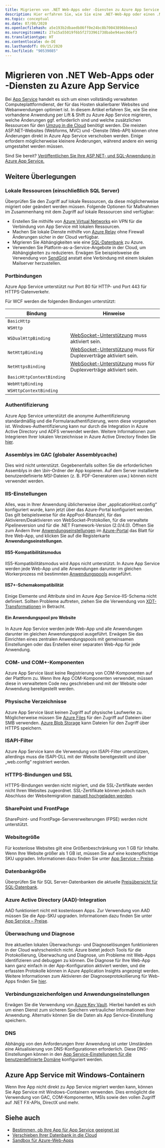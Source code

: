 ```yaml
---
title: Migrieren von .NET Web-Apps oder -Diensten zu Azure App Service
description: Hier erfahren Sie, wie Sie eine .NET-Web-App oder einen .NET-Dienst aus einer lokalen Umgebung zu Azure App Service migrieren.
ms.topic: conceptual
ms.date: 07/08/2020
ms.openlocfilehash: a5e193b2dbaedb86ff0e24bc8b70043896bbeea3
ms.sourcegitcommit: 27a15a55019f6b5f2733961738babe94aec0def3
ms.translationtype: HT
ms.contentlocale: de-DE
ms.lasthandoff: 09/15/2020
ms.locfileid: "90539085"
---
```

# <a name="migrate-your-net-web-app-or-service-to-azure-app-service"></a>Migrieren von .NET Web-Apps oder -Diensten zu Azure App Service

Bei [App Service](/azure/app-service/overview) handelt es sich um einen vollständig verwalteten Computeplattformdienst, der für das Hosten skalierbarer Websites und Webanwendungen optimiert ist. In diesem Artikel erfahren Sie, wie Sie eine vorhandene Anwendung per Lift & Shift zu Azure App Service migrieren, welche Änderungen ggf. erforderlich sind und welche zusätzlichen Ressourcen für den [Umzug in die Cloud](https://azure.microsoft.com/migration/web-applications/) benötigt werden. Die meisten ASP.NET-Websites (Webforms, MVC) und -Dienste (Web-API) können ohne Änderungen direkt in Azure App Service verschoben werden. Einige erfordern möglicherweise kleinere Änderungen, während andere ein wenig umgestaltet werden müssen.

Sind Sie bereit? [Veröffentlichen Sie Ihre ASP.NET- und SQL-Anwendung in Azure App Service.](https://tutorials.visualstudio.com/azure-webapp-migrate/intro)

## <a name="considerations"></a>Weitere Überlegungen

### <a name="on-premises-resources-including-sql-server"></a>Lokale Ressourcen (einschließlich SQL Server)

Überprüfen Sie den Zugriff auf lokale Ressourcen, da diese möglicherweise migriert oder geändert werden müssen. Folgende Optionen für Maßnahmen im Zusammenhang mit dem Zugriff auf lokale Ressourcen sind verfügbar:

* Erstellen Sie mithilfe von [Azure Virtual Networks](/azure/app-service/web-sites-integrate-with-vnet) ein VPN für die Verbindung von App Service mit lokalen Ressourcen.
* Machen Sie lokale Dienste mithilfe von [Azure Relay](/azure/service-bus-relay/relay-what-is-it) ohne Firewall Änderungen sicher in der Cloud verfügbar.
* Migrieren Sie Abhängigkeiten wie eine [SQL-Datenbank](https://go.microsoft.com/fwlink/?linkid=863217) zu Azure.
* Verwenden Sie Platform-as-a-Service-Angebote in der Cloud, um Abhängigkeiten zu reduzieren. Erwägen Sie beispielsweise die Verwendung von [SendGrid](/azure/sendgrid-dotnet-how-to-send-email) anstatt eine Verbindung mit einem lokalen Mailserver herzustellen.

### <a name="port-bindings"></a>Portbindungen

Azure App Service unterstützt nur Port 80 für HTTP- und Port 443 für HTTPS-Datenverkehr.

Für WCF werden die folgenden Bindungen unterstützt:

| Bindung | Hinweise |
|--|--|
| `BasicHttp` |  |
| `WSHttp` |  |
| `WSDualHttpBinding` | [WebSocket-Unterstützung](/azure/app-service/web-sites-configure) muss aktiviert sein. | [WebSocket-Unterstützung](/azure/app-service/web-sites-configure) muss aktiviert sein. |
| `NetHttpBinding` | [WebSocket-Unterstützung](/azure/app-service/web-sites-configure) muss für Duplexverträge aktiviert sein. | [WebSocket-Unterstützung](/azure/app-service/web-sites-configure) muss für Duplexverträge aktiviert sein. |
| `NetHttpsBinding` | [WebSocket-Unterstützung](/azure/app-service/web-sites-configure) muss für Duplexverträge aktiviert sein. | [WebSocket-Unterstützung](/azure/app-service/web-sites-configure) muss für Duplexverträge aktiviert sein. |
| `BasicHttpContextBinding` |  |
| `WebHttpBinding` |  |
| `WSHttpContextBinding` |  |

### <a name="authentication"></a>Authentifizierung

Azure App Service unterstützt die anonyme Authentifizierung standardmäßig und die Formularauthentifizierung, wenn diese vorgesehen ist. Windows-Authentifizierung kann nur durch die Integration in Azure Active Directory und ADFS verwendet werden. Weitere Informationen zum Integrieren Ihrer lokalen Verzeichnisse in Azure Active Directory finden Sie [hier](/azure/active-directory/connect/active-directory-aadconnect).

### <a name="assemblies-in-the-gac-global-assembly-cache"></a>Assemblys im GAC (globaler Assemblycache)

Dies wird nicht unterstützt. Gegebenenfalls sollten Sie die erforderlichen Assemblys in den *\bin*-Ordner der App kopieren. Auf dem Server installierte benutzerdefinierte *MSI*-Dateien (z. B. PDF-Generatoren usw.) können nicht verwendet werden.

### <a name="iis-settings"></a>IIS-Einstellungen

Alles, was in Ihrer Anwendung üblicherweise über „applicationHost.config“ konfiguriert wurde, kann jetzt über das Azure-Portal konfiguriert werden. Das gilt beispielsweise für die AppPool-Bitanzahl, für das Aktivieren/Deaktivieren von WebSocket-Protokollen, für die verwaltete Pipelineversion und für die .NET Framework-Version (2.0/4.0). Öffnen Sie zum Ändern Ihrer [Anwendungseinstellungen](/azure/app-service/web-sites-configure) im [Azure-Portal](https://portal.azure.com) das Blatt für Ihre Web-App, und klicken Sie auf die Registerkarte **Anwendungseinstellungen**.

#### <a name="iis5-compatibility-mode"></a>IIS5-Kompatibilitätsmodus

IIS5-Kompatibilitätsmodus wird Apps nicht unterstützt. In Azure App Service werden jede Web-App und alle Anwendungen darunter im gleichen Workerprozess mit bestimmten [Anwendungspools](/previous-versions/windows/it-pro/windows-server-2008-R2-and-2008/cc735247(v=ws.10)) ausgeführt.

#### <a name="iis7-schema-compliance"></a>IIS7+-Schemakompatibilität

Einige Elemente und Attribute sind im Azure App Service-IIS-Schema nicht definiert. Sollten Probleme auftreten, ziehen Sie die Verwendung von [XDT-Transformationen](/azure/app-service/configure-common) in Betracht.

#### <a name="single-application-pool-per-site"></a>Ein Anwendungspool pro Website

In Azure App Service werden jede Web-App und alle Anwendungen darunter im gleichen Anwendungspool ausgeführt. Erwägen Sie das Einrichten eines zentralen Anwendungspools mit gemeinsamen Einstellungen oder das Erstellen einer separaten Web-App für jede Anwendung.

### <a name="com-and-com-components"></a>COM- und COM+-Komponenten

Azure App Service lässt keine Registrierung von COM-Komponenten auf der Plattform zu. Wenn Ihre App COM-Komponenten verwendet, müssen diese in verwaltetem Code neu geschrieben und mit der Website oder Anwendung bereitgestellt werden.

### <a name="physical-directories"></a>Physische Verzeichnisse

Azure App Service lässt keinen Zugriff auf physische Laufwerke zu. Möglicherweise müssen Sie [Azure Files](/azure/storage/files/storage-files-introduction) für den Zugriff auf Dateien über SMB verwenden. [Azure Blob Storage](/azure/storage/blobs/storage-blobs-introduction) kann Dateien für den Zugriff über HTTPS speichern.

### <a name="isapi-filters"></a>ISAPI-Filter

Azure App Service kann die Verwendung von ISAPI-Filter unterstützen, allerdings muss die ISAPI-DLL mit der Website bereitgestellt und über „web.config“ registriert werden.

### <a name="https-bindings-and-ssl"></a>HTTPS-Bindungen und SSL

HTTPS-Bindungen werden nicht migriert, und die SSL-Zertifikate werden nicht Ihren Websites zugeordnet. SSL-Zertifikate können jedoch nach Abschluss der Websitemigration [manuell hochgeladen werden](/azure/app-service/app-service-web-tutorial-custom-ssl).

### <a name="sharepoint-and-frontpage"></a>SharePoint und FrontPage

SharePoint- und FrontPage-Servererweiterungen (FPSE) werden nicht unterstützt.

### <a name="web-site-size"></a>Websitegröße

Für kostenlose Websites gilt eine Größenbeschränkung von 1 GB für Inhalte. Wenn Ihre Website größer als 1 GB ist, müssen Sie auf eine kostenpflichtige SKU upgraden. Informationen dazu finden Sie unter [App Service – Preise](https://azure.microsoft.com/pricing/details/app-service/windows/).

### <a name="database-size"></a>Datenbankgröße

Überprüfen Sie für SQL Server-Datenbanken die aktuelle [Preisübersicht für SQL-Datenbank](https://azure.microsoft.com/pricing/details/sql-database).

### <a name="azure-active-directory-aad-integration"></a>Azure Active Directory (AAD)-Integration

AAD funktioniert nicht mit kostenlosen Apps. Zur Verwendung von AAD müssen Sie die App-SKU upgraden. Informationen dazu finden Sie unter [App Service – Preise](https://azure.microsoft.com/pricing/details/app-service/windows/).

### <a name="monitoring-and-diagnostics"></a>Überwachung und Diagnose

Ihre aktuellen lokalen Überwachungs- und Diagnoselösungen funktionieren in der Cloud wahrscheinlich nicht. Azure bietet jedoch Tools für die Protokollierung, Überwachung und Diagnose, um Probleme mit Web-Apps identifizieren und debuggen zu können. Die Diagnose für Ihre Web-App kann ganz einfach in der App-Konfiguration aktiviert werden, und die erfassten Protokolle können in Azure Application Insights angezeigt werden. Weitere Informationen zum Aktivieren der Diagnoseprotokollierung für Web-Apps finden Sie [hier](/azure/app-service/web-sites-enable-diagnostic-log).

### <a name="connection-strings-and-application-settings"></a>Verbindungszeichenfolgen und Anwendungseinstellungen

Erwägen Sie die Verwendung von [Azure Key Vault](/azure/key-vault/). Hierbei handelt es sich um einen Dienst zum sicheren Speichern vertraulicher Informationen Ihrer Anwendung. Alternativ können Sie die Daten als App Service-Einstellung speichern.

### <a name="dns"></a>DNS

Abhängig von den Anforderungen Ihrer Anwendung ist unter Umständen eine Aktualisierung von DNS-Konfigurationen erforderlich. Diese DNS-Einstellungen können in den [App Service-Einstellungen für die benutzerdefinierte Domäne](/azure/app-service/app-service-web-tutorial-custom-domain) konfiguriert werden.

## <a name="azure-app-service-with-windows-containers"></a>Azure App Service mit Windows-Containern

Wenn Ihre App nicht direkt zu App Service migriert werden kann, können Sie App Service mit Windows-Containern verwenden. Dies ermöglicht die Verwendung von GAC, COM-Komponenten, MSIs sowie den vollen Zugriff auf .NET FX-APIs, DirectX und mehr.

## <a name="see-also"></a>Siehe auch

* [Bestimmen, ob Ihre App für App Service geeignet ist](https://appmigration.microsoft.com/)
* [Verschieben Ihrer Datenbank in die Cloud](sql.md)
* [Sandbox für Azure-Web-Apps](https://github.com/projectkudu/kudu/wiki/Azure-Web-App-sandbox)
